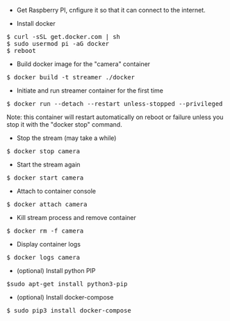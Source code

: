 * Get Raspberry PI, cnfigure it so that it can connect to the internet.

* Install docker
<pre>
$ curl -sSL get.docker.com | sh
$ sudo usermod pi -aG docker
$ reboot
</pre>
        
* Build docker image for the "camera" container
<pre>
$ docker build -t streamer ./docker 
</pre>
 
* Initiate and run streamer container for the first time
<pre>
$ docker run --detach --restart unless-stopped --privileged -e STREAM_YOUTUBE_SECRET="xxxxxxxxxxxxxxxx" -e STREAM_BITRATE=500000 -e STREAM_FPS=30 -e STREAM_WIDTH=800 -e STREAM_HEIGHT=600 --name camera streamer
</pre>
Note: this container will restart automatically on reboot or failure unless you stop it with the "docker stop" command. 

* Stop the stream (may take a while)
<pre>
$ docker stop camera  
</pre>

* Start the stream again
<pre>
$ docker start camera
</pre>

* Attach to container console
<pre>
$ docker attach camera
</pre>

* Kill stream process and remove container
<pre>
$ docker rm -f camera
</pre>

* Display container logs
<pre>
$ docker logs camera
</pre>

* (optional) Install python PIP
<pre>
$sudo apt-get install python3-pip
</pre>

* (optional) Install docker-compose
<pre>
$ sudo pip3 install docker-compose
</pre>

